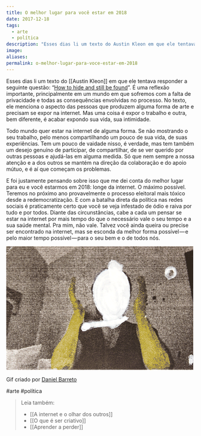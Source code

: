 ```yaml
---
title: O melhor lugar para você estar em 2018
date: 2017-12-18
tags:
  - arte
  - política
description: "Esses dias li um texto do Austin Kleon em que ele tentava responder a seguinte questão: “How to hide and still be found”. É uma reflexão…"
image: 
aliases:
permalink: o-melhor-lugar-para-voce-estar-em-2018
---
```

Esses dias li um texto do [[Austin Kleon]] em que ele tentava responder a seguinte questão: “[How to hide and still be found](https://austinkleon.com/2017/12/08/how-to-hide-and-still-be-found/)”. É uma reflexão importante, principalmente em um mundo em que sofremos com a falta de privacidade e todas as consequências envolvidas no processo. No texto, ele menciona o aspecto das pessoas que produzem alguma forma de arte e precisam se expor na internet. Mas uma coisa é expor o trabalho e outra, bem diferente, é acabar expondo sua vida, sua intimidade.

Todo mundo quer estar na internet de alguma forma. Se não mostrando o seu trabalho, pelo menos compartilhando um pouco de sua vida, de suas experiências. Tem um pouco de vaidade nisso, é verdade, mas tem também um desejo genuíno de participar, de compartilhar, de se ver querido por outras pessoas e ajudá-las em alguma medida. Só que nem sempre a nossa atenção e a dos outros se mantém na direção da colaboração e do apoio mútuo, e é aí que começam os problemas.

E foi justamente pensando sobre isso que me dei conta do melhor lugar para eu e você estarmos em 2018: longe da internet. O máximo possível. Teremos no próximo ano provavelmente o processo eleitoral mais tóxico desde a redemocratização. E com a batalha direta da política nas redes sociais é praticamente certo que você se veja infestado de ódio e raiva por tudo e por todos. Diante das circunstâncias, cabe a cada um pensar se estar na internet por mais tempo do que o necessário vale o seu tempo e a sua saúde mental. Pra mim, não vale. Talvez você ainda queira ou precise ser encontrado na internet, mas se esconda da melhor forma possível — e pelo maior tempo possível — para o seu bem e o de todos nós.

<img src="/assets/img/o-melhor-lugar-para-você-estar-em 2018-medium.gif">

Gif criado por [Daniel Barreto](http://esdanielbarreto.tumblr.com/post/158762502929/faceless)


#arte #política

> Leia também:
> - [[A internet e o olhar dos outros]]
> - [[O que é ser criativo]]
> - [[Aprender a perder]]